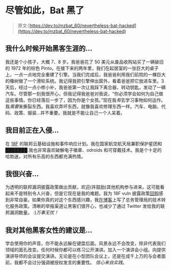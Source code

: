 # 尽管如此，Bat 黑了

> 原文:[https://dev.to/mzbat_60/nevertheless-bat-hacked](https://dev.to/mzbat_60/nevertheless-bat-hacked)

## [](#i-began-hacking-when)我什么时候开始黑客生涯的...

我还是个小孩子，大概 7、8 岁。我爸爸花了 50 美元从废品收购站买了一辆破旧的 1972 年的棕色 Pinto。在接下来的两年里，我们在起居室的一张巨大的桌子上，一点一点地完全重建了引擎。当我们完成后，我爸爸利用我们前院的一棵巨大的橡树做了一个滑轮系统。我记得我把引擎伸出窗外，看着爸爸把它放进车里。3 天后，经过一点小修小补，我爸爸第一次让我踩下离合器，转动钥匙，发动了一辆汽车。尽管那一刻我很开心，但我记得我爸爸对我说，“你必须学会如何为自己做这些事情。你已经落后一步了，因为你是个女孩。”现在我*有*去学习事物如何运作。我*需要*来撕裂东西。我喜欢弄坏东西，就像我喜欢修理东西一样。汽车、电脑、代码、政策、服装...并不重要。我就是不能让自己一个人呆着。

## [](#im-currently-hacking-on)我目前正在入侵...

在 [18F](https://18f.gsa.gov/) 的联邦云基础设施和事件响应计划。我在国家航空航天局兼职保护星团和███████.我也非常喜欢破解电子徽章、odroids 和可穿戴技术。我是个十足的哈勃迷，对所有乐高的东西都充满热情。

## [](#im-excited-about)我很兴奋...

为透明的联邦漏洞披露政策做出贡献，欢迎(并鼓励)其他机构参与进来。这可能看起来不是特别令人兴奋，但是它现在是我的难题。我为 18F vuln 披露政策[回购](https://github.com/18F/vulnerability-disclosure-policy/blob/master/vulnerability-disclosure-policy.md)感到非常自豪。如果你真的对这个东西感兴趣，我[在博客](https://18f.gsa.gov/2016/11/22/a-vulnerability-disclosure-policy-for-the-technology-transformation-service/)上写了总务管理局的技术转化服务政策。清晰的举报渠道让黑客们很开心，也减少了通过 Twitter 发给我的联邦漏洞数量。
:)*万事无忧！*

## 我对其他黑客女性的建议是...

学会使用你的声音。你不能永远躲在键盘后面。风景永远不会改变，除非代表我们领域的面孔改变。任何时候你都可以练习公开演讲。加入一个演讲会小组。向提供演讲导师的会议提交演讲。无论是在小型团队会议上，还是在成千上万的与会者面前，我都不会过分强调被授权发言的重要性。
*信心来自实践*。
